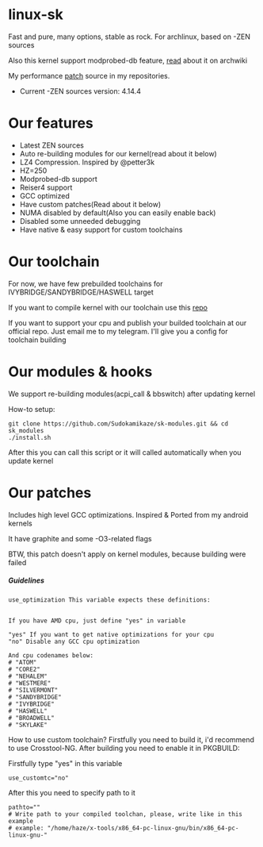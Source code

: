 linux-sk
=============
 Fast and pure, many options, stable as rock. For archlinux, based on -ZEN sources

 Also this kernel support modprobed-db feature, [read](https://wiki.archlinux.org/index.php/Modprobed-db) about it on archwiki

 My performance [patch](https://github.com/Sudokamikaze/makefile_patchset) source in my repositories.

* Current -ZEN sources version: 4.14.4

Our features
========

* Latest ZEN sources
* Auto re-building modules for our kernel(read about it below)
* LZ4 Compression. Inspired by @petter3k
* HZ=250
* Modprobed-db support
* Reiser4 support
* GCC optimized
* Have custom patches(Read about it below)
* NUMA disabled by default(Also you can easily enable back)
* Disabled some unneeded debugging
* Have native & easy support for custom toolchains

Our toolchain
=======

For now, we have few prebuilded toolchains for IVYBRIDGE/SANDYBRIDGE/HASWELL target

If you want to compile kernel with our toolchain use this [repo](https://github.com/QUVNTNM-TC/DESKTOP-TC)

If you want to support your cpu and publish your builded toolchain at our official repo. Just email me to my telegram. I'll give you a config for toolchain building

Our modules & hooks
=======

We support re-building modules(acpi_call & bbswitch) after updating kernel

How-to setup:

```
git clone https://github.com/Sudokamikaze/sk-modules.git && cd sk_modules
./install.sh
```

After this you can call this script or it will called automatically when you update kernel

Our patches
========

Includes high level GCC optimizations. Inspired & Ported from my android kernels

It have graphite and some -O3-related flags

BTW, this patch doesn't apply on kernel modules, because building were failed

##### Guidelines

```
use_optimization This variable expects these definitions:
```

```

If you have AMD cpu, just define "yes" in variable

"yes" If you want to get native optimizations for your cpu
"no" Disable any GCC cpu optimization

And cpu codenames below:
# "ATOM"
# "CORE2"
# "NEHALEM"
# "WESTMERE"
# "SILVERMONT"
# "SANDYBRIDGE"
# "IVYBRIDGE"
# "HASWELL"
# "BROADWELL"
# "SKYLAKE"

```

How to use custom toolchain? Firstfully you need to build it, i'd recommend to use Crosstool-NG. After building you need to enable it in PKGBUILD:

Firstfully type "yes" in this variable

```
use_customtc="no"
```

After this you need to specify path to it

```
pathto=""
# Write path to your compiled toolchan, please, write like in this example
# example: "/home/haze/x-tools/x86_64-pc-linux-gnu/bin/x86_64-pc-linux-gnu-"
```
